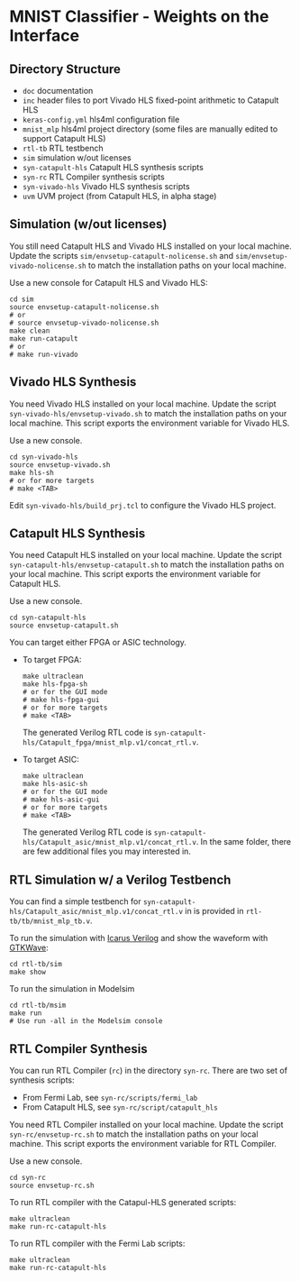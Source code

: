 # MNIST Classifier - Weights on the Interface

## Directory Structure

- `doc` documentation
- `inc` header files to port Vivado HLS fixed-point arithmetic to Catapult HLS
- `keras-config.yml` hls4ml configuration file
- `mnist_mlp` hls4ml project directory (some files are manually edited to support Catapult HLS)
- `rtl-tb` RTL testbench
- `sim` simulation w/out licenses
- `syn-catapult-hls` Catapult HLS synthesis scripts
- `syn-rc` RTL Compiler synthesis scripts
- `syn-vivado-hls` Vivado HLS synthesis scripts
- `uvm` UVM project (from Catapult HLS, in alpha stage)

## Simulation (w/out licenses)

You still need Catapult HLS and Vivado HLS installed on your local machine. Update the scripts `sim/envsetup-catapult-nolicense.sh` and `sim/envsetup-vivado-nolicense.sh` to match the installation paths on your local machine.

Use a new console for Catapult HLS and Vivado HLS:
```
cd sim
source envsetup-catapult-nolicense.sh
# or
# source envsetup-vivado-nolicense.sh
make clean
make run-catapult
# or
# make run-vivado
```

## Vivado HLS Synthesis

You need Vivado HLS installed on your local machine. Update the script `syn-vivado-hls/envsetup-vivado.sh` to match the installation paths on your local machine. This script exports the environment variable for Vivado HLS.

Use a new console.
```
cd syn-vivado-hls
source envsetup-vivado.sh
make hls-sh
# or for more targets
# make <TAB>
```

Edit `syn-vivado-hls/build_prj.tcl` to configure the Vivado HLS project.


## Catapult HLS Synthesis

You need Catapult HLS installed on your local machine. Update the script `syn-catapult-hls/envsetup-catapult.sh` to match the installation paths on your local machine. This script exports the environment variable for Catapult HLS.

Use a new console.
```
cd syn-catapult-hls
source envsetup-catapult.sh
```

You can target either FPGA or ASIC technology.

- To target FPGA:
  ```
  make ultraclean
  make hls-fpga-sh
  # or for the GUI mode
  # make hls-fpga-gui
  # or for more targets
  # make <TAB>
  ```
  The generated Verilog RTL code is `syn-catapult-hls/Catapult_fpga/mnist_mlp.v1/concat_rtl.v`.

- To target ASIC:
  ```
  make ultraclean
  make hls-asic-sh
  # or for the GUI mode
  # make hls-asic-gui
  # or for more targets
  # make <TAB>
  ```
  The generated Verilog RTL code is `syn-catapult-hls/Catapult_asic/mnist_mlp.v1/concat_rtl.v`. In the same folder, there are few additional files you may interested in.

## RTL Simulation w/ a Verilog Testbench

You can find a simple testbench for `syn-catapult-hls/Catapult_asic/mnist_mlp.v1/concat_rtl.v` in is provided in `rtl-tb/tb/mnist_mlp_tb.v`.

To run the simulation with [Icarus Verilog](http://iverilog.icarus.com) and show the waveform with [GTKWave](http://gtkwave.sourceforge.net):
```
cd rtl-tb/sim
make show
```

To run the simulation in Modelsim
```
cd rtl-tb/msim
make run
# Use run -all in the Modelsim console
```

## RTL Compiler Synthesis

You can run RTL Compiler (`rc`) in the directory `syn-rc`. There are two set of synthesis scripts:
- From Fermi Lab, see `syn-rc/scripts/fermi_lab`
- From Catapult HLS, see `syn-rc/script/catapult_hls`

You need RTL Compiler installed on your local machine. Update the script `syn-rc/envsetup-rc.sh` to match the installation paths on your local machine. This script exports the environment variable for RTL Compiler.

Use a new console.

```
cd syn-rc
source envsetup-rc.sh 
```

To run RTL compiler with the Catapul-HLS generated scripts:
```
make ultraclean
make run-rc-catapult-hls
```

To run RTL compiler with the Fermi Lab scripts:
```
make ultraclean
make run-rc-catapult-hls
```

